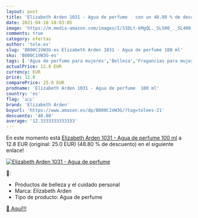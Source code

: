 ```yaml
---
layout: post
title: 'Elizabeth Arden 1031 - Agua de perfume   con un 48.80 % de descuento'
date: 2021-04-18 18:03:05
image: 'https://m.media-amazon.com/images/I/31DLt-bMgQL._SL500_._SL400_.jpg'
comments: true
category: ofertas
author: 'tole.es'
slug: 'B000C1VW3G-es Elizabeth Arden 1031 - Agua de perfume 100 ml'
sku: 'B000C1VW3G-es'
tags: [ 'Agua de perfume para mujeres','Belleza','Fragancias para mujeres','Perfumes y fragancias','agua','de','elizabeth arden','perfume', ]
actualPrice: 12.8 EUR
currency: EUR
price: 12.8
comparePrice: 25.0 EUR
prodname: 'Elizabeth Arden 1031 - Agua de perfume  100 ml'
country: 'es'
flag: '🇪🇸'
brand: 'Elizabeth Arden'
buyurl: 'https://www.amazon.es/dp/B000C1VW3G/?tag=tolees-21'
descuento: '48.80'
average: '12.3333333333333'
---
```


En este momento está [Elizabeth Arden 1031 - Agua de perfume  100 ml](https://www.amazon.es/dp/B000C1VW3G/?tag=tolees-21) a 12.8 EUR (original: 25.0 EUR) (48.80 %  de descuento) en el siguiente enlace!

[![Elizabeth Arden 1031 - Agua de perfume  ](https://m.media-amazon.com/images/I/31DLt-bMgQL._SL500_._SL400_.jpg)](https://www.amazon.es/dp/B000C1VW3G/?tag=tolees-21)

🔎:

- Productos de belleza y el cuidado personal
- Marca: Elizabeth Arden
- Tipo de producto: Agua de perfume

[🛒 Aquí!!!](https://www.amazon.es/dp/B000C1VW3G/?tag=tolees-21)
